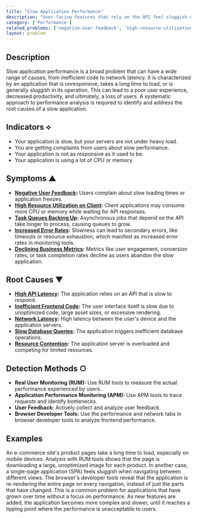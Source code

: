```yaml
---
title: "Slow Application Performance"
description: "User-facing features that rely on the API feel sluggish or unresponsive."
category: ['Performance']
related_problems: ['negative-user-feedback', 'high-resource-utilization-on-client', 'task-queues-backing-up', 'increased-error-rates', 'business-level-impact', 'high-api-latency', 'inefficient-frontend-code', 'network-latency', 'slow-database-queries', 'resource-contention']
layout: problem
---
```


## Description
Slow application performance is a broad problem that can have a wide range of causes, from inefficient code to network latency. It is characterized by an application that is unresponsive, takes a long time to load, or is generally sluggish in its operation. This can lead to a poor user experience, decreased productivity, and ultimately, a loss of users. A systematic approach to performance analysis is required to identify and address the root causes of a slow application.

## Indicators ⟡
- Your application is slow, but your servers are not under heavy load.
- You are getting complaints from users about slow performance.
- Your application is not as responsive as it used to be.
- Your application is using a lot of CPU or memory.

## Symptoms ▲

- **[Negative User Feedback](negative-user-feedback.md):** Users complain about slow loading times or application freezes.
- **[High Resource Utilization on Client](high-resource-utilization-on-client.md):** Client applications may consume more CPU or memory while waiting for API responses.
- **[Task Queues Backing Up](task-queues-backing-up.md):** Asynchronous jobs that depend on the API take longer to process, causing queues to grow.
- **[Increased Error Rates](increased-error-rates.md):** Slowness can lead to secondary errors, like timeouts or resource exhaustion, which manifest as increased error rates in monitoring tools.
- **[Declining Business Metrics](declining-business-metrics.md):** Metrics like user engagement, conversion rates, or task completion rates decline as users abandon the slow application.

## Root Causes ▼

- **[High API Latency](high-api-latency.md):** The application relies on an API that is slow to respond.
- **[Inefficient Frontend Code](inefficient-frontend-code.md):** The user interface itself is slow due to unoptimized code, large asset sizes, or excessive rendering.
- **[Network Latency](network-latency.md):** High latency between the user's device and the application servers.
- **[Slow Database Queries](slow-database-queries.md):** The application triggers inefficient database operations.
- **[Resource Contention](resource-contention.md):** The application server is overloaded and competing for limited resources.

## Detection Methods ○

- **Real User Monitoring (RUM):** Use RUM tools to measure the actual performance experienced by users.
- **Application Performance Monitoring (APM):** Use APM tools to trace requests and identify bottlenecks.
- **User Feedback:** Actively collect and analyze user feedback.
- **Browser Developer Tools:** Use the performance and network tabs in browser developer tools to analyze frontend performance.

## Examples
An e-commerce site's product pages take a long time to load, especially on mobile devices. Analysis with RUM tools shows that the page is downloading a large, unoptimized image for each product. In another case, a single-page application (SPA) feels sluggish when navigating between different views. The browser's developer tools reveal that the application is re-rendering the entire page on every navigation, instead of just the parts that have changed. This is a common problem for applications that have grown over time without a focus on performance. As new features are added, the application becomes more complex and slower, until it reaches a tipping point where the performance is unacceptable to users.